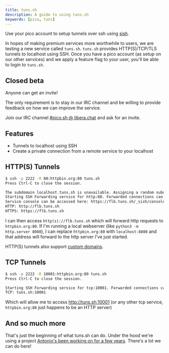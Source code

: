 ```yaml
---
title: tuns.sh
description: A guide to using tuns.sh
keywords: [pico, tuns]
---
```


Use your pico account to setup tunnels over ssh using
[sish](https://github.com/antoniomika/sish).

In hopes of making premium services more worthwhile to users, we are testing a
new service called `tuns.sh`. `tuns.sh` provides HTTP(S)/TCP/TLS tunnels to
localhost using SSH. Once you have a pico account (as setup on our other
services) and we apply a feature flag to your user, you'll be able to login to
`tuns.sh`.

## Closed beta

Anyone can get an invite!

The only requirement is to stay in our IRC channel and be willing to provide
feedback on how we can improve the service.

Join our IRC channel
[#pico.sh @ libera.chat](https://web.libera.chat/gamja?autojoin=#pico.sh) and
ask for an invite.

## Features

- Tunnels to localhost using SSH
- Create a private connection from a remote service to your localhost

## HTTP(S) Tunnels

```bash
$ ssh -p 2222 -R 80:httpbin.org:80 tuns.sh
Press Ctrl-C to close the session.

The subdomain localhost.tuns.sh is unavailable. Assigning a random subdomain.
Starting SSH Forwarding service for http:80. Forwarded connections can be accessed via the following methods:
Service console can be accessed here: https://flb.tuns.sh/_sish/console?x-authorization=[REDACTED]
HTTP: http://flb.tuns.sh
HTTPS: https://flb.tuns.sh
```

I can then access `http(s)://flb.tuns.sh` which will forward http requests to
`httpbin.org:80`. If I'm running a local webserver (like
`python3 -m http.server 8080`), I can replace `httpbin.org:80` with
`localhost:8080` and that address will forward to the http server I've just
started.

HTTP(S) tunnels also support
[custom domains](https://github.com/antoniomika/sish#custom-domains).

## TCP Tunnels

```bash
$ ssh -p 2222 -R 10001:httpbin.org:80 tuns.sh
Press Ctrl-C to close the session.

Starting SSH Forwarding service for tcp:10001. Forwarded connections can be accessed via the following methods:
TCP: tuns.sh:10001
```

Which will allow me to access http://tuns.sh:10001 (or any other tcp service,
`httpbin.org:80` just happens to be an HTTP server)

## And so much more

That's just the beginning of what tuns.sh can do. Under the hood we're using a
project
[Antonio's been working on for a few years](https://github.com/antoniomika/sish).
There's a lot we can do here!
